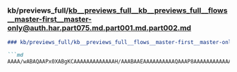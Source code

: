 ### kb/previews_full/kb__previews_full__kb__previews_full__flows__master-first__master-only@auth.har.part075.md.part001.md.part002.md

```md
### kb/previews_full/kb__previews_full__flows__master-first__master-only@auth.har.part075.md.part001.md (part 002)

```md
AAAA/wABAQAAPx0XABgKCAAAAAAAAAAAAAH/AAABAAEAAAAAAAAAAQAAAP8AAAAAAAAAAAAAAP8AAAAAAAAAAAABAAEA
```

```

```
